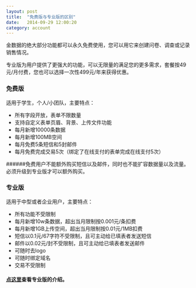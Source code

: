 ```yaml
---
layout: post
title:  "免费版与专业版的区别"
date:   2014-09-29 12:00:20
category: account
---
```


金数据的绝大部分功能都可以永久免费使用，您可以用它来创建问卷、调查或记录销售情况。

专业版为用户提供了更强大的功能，可以无限量的满足您的更多需求，套餐按49元/月付费，您也可以选择一次性499元/年来获得优惠。


### 免费版

 适用于学生，个人/小团队，主要特点：

* 所有字段开放，表单不限数量
* 支持自定义表单页眉、背景、上传文件功能
* 每月新增10000条数据
* 每月新增100MB空间
* 每月免费5条短信和5封邮件
* 每月免费完成交易5次（绑定了在线支付的表单完成在线支付5次）

######免费用户不能额外购买短信以及邮件，同时也不能扩容数据量以及流量。必须升级到专业版才可以额外购买。

### 专业版

 适用于中型或者企业用户，主要特点：

* 所有功能不受限制
* 每月新增10w条数据，超出当月限制按0.001元/条扣费
* 每月新增1GB上传空间，超出当月限制按0.01元/1MB扣费
* 短信以0.1元/67字符不受限制，且可主动给已填表者发送短信
* 邮件以0.02元/封不受限制，且可主动给已填表者发送邮件
* 可随时去logo
* 可随时绑定域名
* 交易不受限制


#### [点这里](https://jinshuju.net/pro)查看专业版的介绍。
